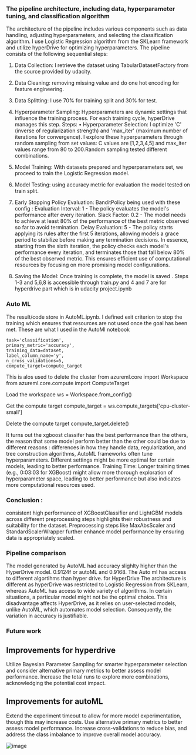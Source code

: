 ### The pipeline architecture, including data, hyperparameter tuning, and classification algorithm  

The architecture of the pipeline includes various components such as data handling, adjusting hyperparameters, and selecting the classification algorithm. I use Logistic Regression algorithm from the SKLearn framework and utilize hyperDrive for optimizing hyperparameters.
The pipeline consists of the following sequential steps:
1.	Data Collection: I retrieve the dataset using TabularDatasetFactory from the source provided by udacity. 
2.	Data Cleaning: removing missing value and do one hot encoding for feature engineering. 
3.	Data Splitting: I use 70% for training split and 30% for test. 
4.	Hyperparameter Sampling: Hyperparameters are dynamic settings that influence the training process. For each training cycle, hyperDrive manages this step. Steps:
•	Hyperparameter Selection: I optimize 'C' (inverse of regularization strength) and 'max_iter' (maximum number of iterations for convergence). I explore these hyperparameters through random sampling from set values: C values are [1,2,3,4,5] and max_iter values range from 80 to 200.Random sampling tested different combinations. 
5.	Model Training: With  datasets prepared and hyperparameters set, we proceed to train the Logistic Regression model.
6.	Model Testing: using accuracy metric for evaluation the model tested on train split. 
7.	Early Stopping Policy Evaluation: BanditPolicy being used with these config :
Evaluation Interval: 1 - The policy evaluates the model's performance after every iteration.
Slack Factor: 0.2 - The model needs to achieve at least 80% of the performance of the best metric observed so far to avoid termination.
Delay Evaluation: 5 - The policy starts applying its rules after the first 5 iterations, allowing models a grace period to stabilize before making any termination decisions.
In essence, starting from the sixth iteration, the policy checks each model's performance every iteration, and terminates those that fall below 80% of the best observed metric. This ensures efficient use of computational resources by focusing on more promising model configurations.


8.	Saving the Model: Once training is complete, the model is saved . 
Steps 1-3 and 5,6,8 is accessible through train.py and 4 and 7 are for hyperdrive part which is in udacity project.ipynb
### Auto ML
The result/code store in AutoML.ipynb. I defined exit criterion to stop the training which ensures that resources are not used once the goal has been met.
These are what I used in the AutoMl notebook

    task='classification',
    primary_metric='accuracy',
    training_data=dataset,  
    label_column_name='y',
    n_cross_validations=5,
    compute_target=compute_target



This is alos used to delete the cluster 
from azureml.core import Workspace
from azureml.core.compute import ComputeTarget

Load the workspace
ws = Workspace.from_config()

Get the compute target
compute_target = ws.compute_targets['cpu-cluster-small']

 Delete the compute target
compute_target.delete()


It turns out the xgboost classifer has the best performance than the others, the reason that some model perform better than the other could be due to different reasons : differences in how they handle data, regularization, and tree construction algorithms, AutoML frameworks often tune hyperparameters. Different settings might be more optimal for certain models, leading to better performance. Training Time: Longer training times (e.g., 0:03:03 for XGBoost) might allow more thorough exploration of hyperparameter space, leading to better performance but also indicates more computational resources used.
### Conclusion :
consistent high performance of XGBoostClassifier and LightGBM models across different preprocessing steps highlights their robustness and suitability for the dataset. Preprocessing steps like MaxAbsScaler and StandardScalerWrapper further enhance model performance by ensuring data is appropriately scaled.

### Pipeline comparison
The model generated by AutoML had accuracy slighlty higher than the HyperDrive model. 0.9124f or autoML and 0.9168.
The Auto ml has access to different algortihms than hyper drive. 
 for HyperDrive The architecture is different as hyperDrive was restricted to Logistic Regression from SKLearn, whereas AutoML has access to wide variety of algorithms.
In certain situations, a particular model might not be the optimal choice. This disadvantage affects HyperDrive, as it relies on user-selected models, unlike AutoML, which automates model selection. Consequently, the variation in accuracy is justifiable.
### Future work
## Improvements for hyperdrive
Utilize Bayesian Parameter Sampling for smarter hyperparameter selection and consider alternative primary metrics to better assess model performance. Increase the total runs to explore more combinations, acknowledging the potential cost impact.
## Improvements for autoML
Extend the experiment timeout to allow for more model experimentation, though this may increase costs. Use alternative primary metrics to better assess model performance. Increase cross-validations to reduce bias, and address the class imbalance to improve overall model accuracy.

![image](https://github.com/monaejam/Udacity/assets/70153602/36e16321-d798-4efe-b83e-b06c9817a590)
